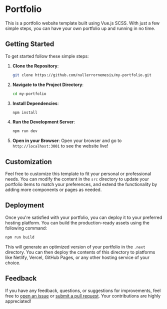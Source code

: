 # Portfolio

This is a portfolio website template built using Vue.js SCSS. With just a few simple steps, you can have your own portfolio up and running in no time.

## Getting Started

To get started follow these simple steps:

1. **Clone the Repository**:

    ```bash
    git clone https://github.com/nullerrornemesis/my-portfolio.git
    ```

2. **Navigate to the Project Directory**:

    ```bash
    cd my-portfolio
    ```

3. **Install Dependencies**:

    ```bash
    npm install
    ```

4. **Run the Development Server**:

    ```bash
    npm run dev
    ```

5. **Open in your Browser**:
   Open your browser and go to `http://localhost:3001` to see the website live!

## Customization

Feel free to customize this template to fit your personal or professional needs. You can modify the content in the `src` directory to update your portfolio items to match your preferences, and extend the functionality by adding more components or pages as needed.

## Deployment

Once you're satisfied with your portfolio, you can deploy it to your preferred hosting platform. You can build the production-ready assets using the following command:

```bash
npm run build
```

This will generate an optimized version of your portfolio in the `.next` directory. You can then deploy the contents of this directory to platforms like Netlify, Vercel, GitHub Pages, or any other hosting service of your choice.

## Feedback

If you have any feedback, questions, or suggestions for improvements, feel free to [open an issue](https://github.com/echomaverick/curly-disco/issues) or [submit a pull request](https://github.com/echomaverick/curly-disco/pulls). Your contributions are highly appreciated!
